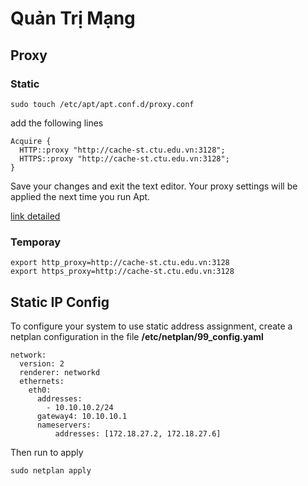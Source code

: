 # Quản Trị Mạng

## Proxy
### Static
```
sudo touch /etc/apt/apt.conf.d/proxy.conf
```
add the following lines
```
Acquire {
  HTTP::proxy "http://cache-st.ctu.edu.vn:3128";
  HTTPS::proxy "http://cache-st.ctu.edu.vn:3128";
}
```
Save your changes and exit the text editor.
Your proxy settings will be applied the next time you run Apt.

[link detailed](https://www.serverlab.ca/tutorials/linux/administration-linux/how-to-set-the-proxy-for-apt-for-ubuntu-18-04/)
### Temporay
```
export http_proxy=http://cache-st.ctu.edu.vn:3128
export https_proxy=http://cache-st.ctu.edu.vn:3128
```
## Static IP Config
To configure your system to use static address assignment, create a netplan configuration in the file **/etc/netplan/99_config.yaml**
```
network:
  version: 2
  renderer: networkd
  ethernets:
    eth0:
      addresses:
        - 10.10.10.2/24
      gateway4: 10.10.10.1
      nameservers:
          addresses: [172.18.27.2, 172.18.27.6]
```
Then run to apply
```
sudo netplan apply
```
